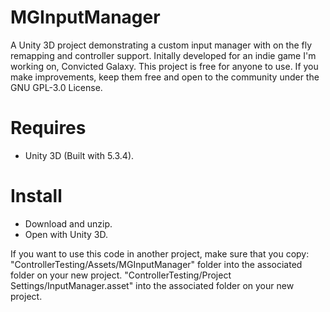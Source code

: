 # MGInputManager
A Unity 3D project demonstrating a custom input manager with on the fly remapping and controller support. Initally developed for an indie game I'm working on, Convicted Galaxy. This project is free for anyone to use. If you make improvements, keep them free and open to the community under the GNU GPL-3.0 License.

# Requires
- Unity 3D (Built with 5.3.4).

# Install
- Download and unzip.
- Open with Unity 3D.

If you want to use this code in another project, make sure that you copy:
"ControllerTesting/Assets/MGInputManager" folder into the associated folder on your new project.
"ControllerTesting/Project Settings/InputManager.asset" into the associated folder on your new project.
